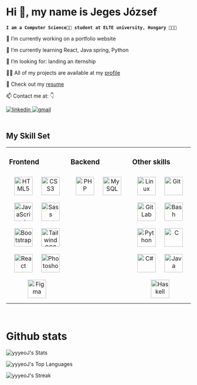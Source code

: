 # Hi 👋, my name is **Jeges József**

**`I am a Computer Science👩‍💻 student at ELTE university, Hungary 💓🤍💚`**

<p>🔭 I’m currently working on a portfolio website</p>
<p>🌱 I’m currently learning React, Java spring, Python</p>
<p>🤝 I’m looking for:  landing an iternship</p>
<p> 👨‍💻 All of my projects are available at my <a href="https://github.com/yyyeoJ?tab=repositories">profile</a></p>
<p> 📄 Check out my <a href="#">resume</a></p>

<div align="left">
<p>📫 Contact me at: 👇</p>
<a target="_blank" href="https://www.linkedin.com/in/j%C3%B3zsef-jeges-578a63229/">
<img src=https://img.shields.io/badge/J%C3%B3zsef%20Jeges-%2520?style=flat&logo=linkedin&logoColor=white&labelColor=blue&color=blue&link=https%3A%2F%2Fwww.linkedin.com%2Fin%2Fj%25C3%25B3zsef-jeges-578a63229%2F alt=linkedin style="margin-bottom: 5px;" />
</a>
<a href="mailto:email@example.com" target="_blank">
<img src=https://img.shields.io/badge/jegesjoco%40gmail.com-%2520?style=flat&logo=gmail&logoColor=white&labelColor=%23DB3E00&color=%23DB3E00&link=mailto%3Ajegesjoco%40gmail.com alt=gmail style="margin-bottom: 5px;" />
</a>  
</div>  
<br/>  

## My Skill Set  
<table><tr><td valign="top" width="33%">



### Frontend  
<div align="center">  
<a href="https://en.wikipedia.org/wiki/HTML5" target="_blank"><img style="margin: 10px" src="https://profilinator.rishav.dev/skills-assets/html5-original-wordmark.svg" alt="HTML5" height="50" /></a>  
<a href="https://www.w3schools.com/css/" target="_blank"><img style="margin: 10px" src="https://profilinator.rishav.dev/skills-assets/css3-original-wordmark.svg" alt="CSS3" height="50" /></a>  
<a href="https://www.javascript.com/" target="_blank"><img style="margin: 10px" src="https://profilinator.rishav.dev/skills-assets/javascript-original.svg" alt="JavaScript" height="50" /></a>  
<a href="https://sass-lang.com/" target="_blank"><img style="margin: 10px" src="https://profilinator.rishav.dev/skills-assets/sass-original.svg" alt="Sass" height="50" /></a>  
<a href="https://getbootstrap.com/docs/3.4/javascript/" target="_blank"><img style="margin: 10px" src="https://profilinator.rishav.dev/skills-assets/bootstrap-plain.svg" alt="Bootstrap" height="50" /></a>  
<a href="https://www.tailwindcss.com/" target="_blank"><img style="margin: 10px" src="https://profilinator.rishav.dev/skills-assets/tailwindcss.svg" alt="Tailwind CSS" height="50" /></a>  
<a href="https://reactjs.org/" target="_blank"><img style="margin: 10px" src="https://profilinator.rishav.dev/skills-assets/react-original-wordmark.svg" alt="React" height="50" /></a>  
<a href="https://www.adobe.com/in/products/photoshop.html" target="_blank"><img style="margin: 10px" src="https://profilinator.rishav.dev/skills-assets/photoshop-plain.svg" alt="Photoshop" height="50" /></a>  
<a href="https://www.figma.com/" target="_blank"><img style="margin: 10px" src="https://profilinator.rishav.dev/skills-assets/figma-icon.svg" alt="Figma" height="50" /></a>  
</div>

</td><td valign="top" width="33%">



### Backend  
<div align="center">  
<a href="https://www.php.net/" target="_blank"><img style="margin: 10px" src="https://profilinator.rishav.dev/skills-assets/php-original.svg" alt="PHP" height="50" /></a>  
<a href="https://www.mysql.com/" target="_blank"><img style="margin: 10px" src="https://profilinator.rishav.dev/skills-assets/mysql-original-wordmark.svg" alt="MySQL" height="50" /></a>  
</div>

</td><td valign="top" width="33%">



### Other skills
<div align="center">  
<a href="https://www.linux.org/" target="_blank"><img style="margin: 10px" src="https://profilinator.rishav.dev/skills-assets/linux-original.svg" alt="Linux" height="50" /></a>  
<a href="https://github.com/" target="_blank"><img style="margin: 10px" src="https://profilinator.rishav.dev/skills-assets/git-scm-icon.svg" alt="Git" height="50" /></a>  
<a href="https://about.gitlab.com/" target="_blank"><img style="margin: 10px" src="https://profilinator.rishav.dev/skills-assets/gitlab.svg" alt="GitLab" height="50" /></a>  
<a href="https://www.gnu.org/software/bash/" target="_blank"><img style="margin: 10px" src="https://profilinator.rishav.dev/skills-assets/gnu_bash-icon.svg" alt="Bash" height="50" /></a>  
<a href="https://www.python.org/" target="_blank"><img style="margin: 10px" src="https://profilinator.rishav.dev/skills-assets/python-original.svg" alt="Python" height="50" /></a>  
<a href="https://www.cprogramming.com/" target="_blank"><img style="margin: 10px" src="https://profilinator.rishav.dev/skills-assets/c-original.svg" alt="C" height="50" /></a>  
<a href="https://docs.microsoft.com/en-us/dotnet/csharp/" target="_blank"><img style="margin: 10px" src="https://profilinator.rishav.dev/skills-assets/csharp-original.svg" alt="C#" height="50" /></a>  
<a href="https://www.java.com/" target="_blank"><img style="margin: 10px" src="https://profilinator.rishav.dev/skills-assets/java-original-wordmark.svg" alt="Java" height="50" /></a>  
<a href="https://www.haskell.org/" target="_blank"><img style="margin: 10px" src="https://profilinator.rishav.dev/skills-assets/haskell.png" alt="Haskell" height="50" /></a>  
</div>

</td></tr></table>  

<br/>  




# Github stats

![yyyeoJ's Stats](https://github-readme-stats.vercel.app/api?username=yyyeoJ&theme=blue-green&show_icons=true&hide_border=true&count_private=true)


![yyyeoJ's Top Languages](https://github-readme-stats.vercel.app/api/top-langs/?username=yyyeoJ&theme=blue-green&show_icons=true&hide_border=true&layout=compact)

![yyyeoJ's Streak](https://github-readme-streak-stats.herokuapp.com/?user=yyyeoJ&theme=blue-green&hide_border=true)



